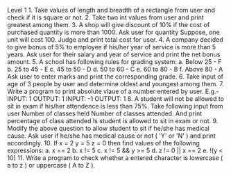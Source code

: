 Level 1
1.
Take values of length and breadth of a rectangle from user and check if it is square or not.
2.
Take two int values from user and print greatest among them.
3.
A shop will give discount of 10% if the cost of purchased quantity is more than 1000.
Ask user for quantity
Suppose, one unit will cost 100.
Judge and print total cost for user.
4.
A company decided to give bonus of 5% to employee if his/her year of service is more than 5 years.
Ask user for their salary and year of service and print the net bonus amount.
5.
A school has following rules for grading system:
a. Below 25 - F
b. 25 to 45 - E
c. 45 to 50 - D
d. 50 to 60 - C
e. 60 to 80 - B
f. Above 80 - A
Ask user to enter marks and print the corresponding grade.
6.
Take input of age of 3 people by user and determine oldest and youngest among them.
7.
Write a program to print absolute vlaue of a number entered by user. E.g.-
INPUT: 1        OUTPUT: 1
INPUT: -1        OUTPUT: 1
8.
A student will not be allowed to sit in exam if his/her attendence is less than 75%.
Take following input from user
Number of classes held
Number of classes attended.
And print
percentage of class attended
Is student is allowed to sit in exam or not.
9.
Modify the above question to allow student to sit if he/she has medical cause. Ask user if he/she has medical cause or not ( 'Y' or 'N' ) and print accordingly.
10.
If
x = 2
y = 5
z = 0
then find values of the following expressions:
a. x == 2
b. x != 5
c. x != 5 && y >= 5
d. z != 0 || x == 2
e. !(y < 10)
11.
Write a program to check whether a entered character is lowercase ( a to z ) or uppercase ( A to Z ).